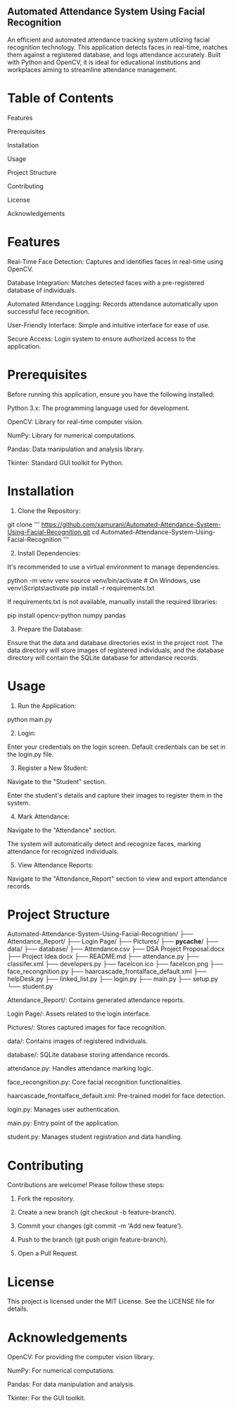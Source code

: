 ## Automated Attendance System Using Facial Recognition

An efficient and automated attendance tracking system utilizing facial recognition technology. This application detects faces in real-time, matches them against a registered database, and logs attendance accurately. Built with Python and OpenCV, it is ideal for educational institutions and workplaces aiming to streamline attendance management.

# Table of Contents

Features

Prerequisites

Installation

Usage

Project Structure

Contributing

License

Acknowledgements


# Features

Real-Time Face Detection: Captures and identifies faces in real-time using OpenCV.

Database Integration: Matches detected faces with a pre-registered database of individuals.

Automated Attendance Logging: Records attendance automatically upon successful face recognition.

User-Friendly Interface: Simple and intuitive interface for ease of use.

Secure Access: Login system to ensure authorized access to the application.


# Prerequisites

Before running this application, ensure you have the following installed:

Python 3.x: The programming language used for development.

OpenCV: Library for real-time computer vision.

NumPy: Library for numerical computations.

Pandas: Data manipulation and analysis library.

Tkinter: Standard GUI toolkit for Python.


# Installation

1. Clone the Repository:

git clone ''' https://github.com/xamurani/Automated-Attendance-System-Using-Facial-Recognition.git
cd Automated-Attendance-System-Using-Facial-Recognition '''


2. Install Dependencies:

It's recommended to use a virtual environment to manage dependencies.

python -m venv venv
source venv/bin/activate  # On Windows, use venv\Scripts\activate
pip install -r requirements.txt

If requirements.txt is not available, manually install the required libraries:

pip install opencv-python numpy pandas


3. Prepare the Database:

Ensure that the data and database directories exist in the project root. The data directory will store images of registered individuals, and the database directory will contain the SQLite database for attendance records.



# Usage

1. Run the Application:

python main.py


2. Login:

Enter your credentials on the login screen. Default credentials can be set in the login.py file.



3. Register a New Student:

Navigate to the "Student" section.

Enter the student's details and capture their images to register them in the system.



4. Mark Attendance:

Navigate to the "Attendance" section.

The system will automatically detect and recognize faces, marking attendance for recognized individuals.



5. View Attendance Reports:

Navigate to the "Attendance_Report" section to view and export attendance records.




# Project Structure

Automated-Attendance-System-Using-Facial-Recognition/
├── Attendance_Report/
├── Login Page/
├── Pictures/
├── __pycache__/
├── data/
├── database/
├── Attendance.csv
├── DSA Project Proposal.docx
├── Project Idea.docx
├── README.md
├── attendance.py
├── classifer.xml
├── developers.py
├── faceIcon.ico
├── faceIcon.png
├── face_recongnition.py
├── haarcascade_frontalface_default.xml
├── helpDesk.py
├── linked_list.py
├── login.py
├── main.py
├── setup.py
└── student.py

Attendance_Report/: Contains generated attendance reports.

Login Page/: Assets related to the login interface.

Pictures/: Stores captured images for face recognition.

data/: Contains images of registered individuals.

database/: SQLite database storing attendance records.

attendance.py: Handles attendance marking logic.

face_recongnition.py: Core facial recognition functionalities.

haarcascade_frontalface_default.xml: Pre-trained model for face detection.

login.py: Manages user authentication.

main.py: Entry point of the application.

student.py: Manages student registration and data handling.


# Contributing

Contributions are welcome! Please follow these steps:

1. Fork the repository.


2. Create a new branch (git checkout -b feature-branch).


3. Commit your changes (git commit -m 'Add new feature').


4. Push to the branch (git push origin feature-branch).


5. Open a Pull Request.



# License

This project is licensed under the MIT License. See the LICENSE file for details.

# Acknowledgements

OpenCV: For providing the computer vision library.

NumPy: For numerical computations.

Pandas: For data manipulation and analysis.

Tkinter: For the GUI toolkit.


